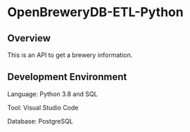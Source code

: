 # OpenBreweryDB-ETL-Python 

## Overview
This is an API to get a brewery information.

## Development Environment
Language: Python 3.8 and SQL

Tool: Visual Studio Code

Database: PostgreSQL
